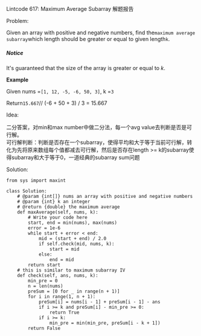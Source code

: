 Lintcode 617: Maximum Average Subarray 解题报告

Problem:

Given an array with positive and negative numbers, find the`maximum average subarray`which length should be greater or equal to given length`k`.

##### Notice

It's guaranteed that the size of the array is greater or equal to _k_.

**Example**

Given nums =`[1, 12, -5, -6, 50, 3]`, k =`3`

Return`15.667`// \(-6 + 50 + 3\) / 3 = 15.667

Idea:

二分答案，对min和max number中做二分法，每一个avg value去判断是否是可行解。  
可行解判断：判断是否存在一个subarray，使得平均和大于等于当前可行解，转化为先将原来数组每个值都减去可行解，然后是否存在length &gt;= k的subarray使得subarray和大于等于0，一道经典的subarray sum问题

Solution:

```
from sys import maxint

class Solution:
    # @param {int[]} nums an array with positive and negative numbers
    # @param {int} k an integer
    # @return {double} the maximum average
    def maxAverage(self, nums, k):
        # Write your code here
        start, end = min(nums), max(nums)
        error = 1e-6
        while start + error < end:
            mid = (start + end) / 2.0
            if self.check(mid, nums, k):
                start = mid
            else:
                end = mid
        return start
    # this is similar to maximum subarray IV
    def check(self, ans, nums, k):
        min_pre = 0
        n = len(nums)
        preSum = [0 for _ in range(n + 1)]
        for i in range(1, n + 1):
            preSum[i] = nums[i - 1] + preSum[i - 1] - ans
            if i >= k and preSum[i] - min_pre >= 0: 
                return True
            if i >= k:
                min_pre = min(min_pre, preSum[i - k + 1])
        return False
        
```



